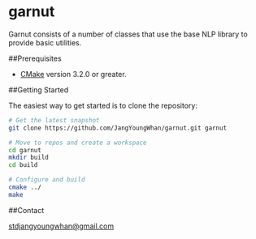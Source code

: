# garnut
Garnut consists of a number of classes that use the base NLP library to provide basic utilities.

##Prerequisites

- [CMake](http://www.cmake.org/) version 3.2.0 or greater.

##Getting Started

The easiest way to get started is to clone the repository:

```bash
# Get the latest snapshot
git clone https://github.com/JangYoungWhan/garnut.git garnut

# Move to repos and create a workspace
cd garnut
mkdir build
cd build

# Configure and build
cmake ../
make

```

##Contact

[stdjangyoungwhan@gmail.com](https://github.com/JangYoungWhan)